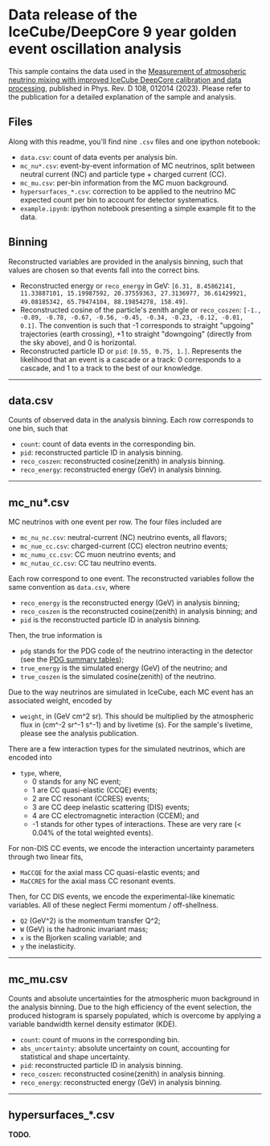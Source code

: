 # Data release of the IceCube/DeepCore 9 year golden event oscillation analysis
This sample contains the data used in the [Measurement of atmospheric neutrino mixing with improved IceCube DeepCore calibration and data processing](https://journals.aps.org/prd/abstract/10.1103/PhysRevD.108.012014), published in Phys. Rev. D 108, 012014 (2023). Please refer to the publication for a detailed explanation of the sample and analysis.

## Files
Along with this readme, you'll find nine `.csv` files and one ipython notebook:
* `data.csv`: count of data events per analysis bin.
* `mc_nu*.csv`: event-by-event information of MC neutrinos, split between neutral current (NC) and particle type + charged current (CC).
* `mc_mu.csv`: per-bin information from the MC muon background.
* `hypersurfaces_*.csv`: correction to be applied to the neutrino MC expected count per bin to account for detector systematics.
* `example.ipynb`: ipython notebook presenting a simple example fit to the data.

## Binning
Reconstructed variables are provided in the analysis binning, such that values are chosen so that events fall into the correct bins.
* Reconstructed energy or `reco_energy` in GeV: `[6.31, 8.45862141, 11.33887101, 15.19987592, 20.37559363, 27.3136977, 36.61429921, 49.08185342, 65.79474104, 88.19854278, 158.49]`.
* Reconstructed cosine of the particle's zenith angle or `reco_coszen`: `[-1., -0.89, -0.78, -0.67, -0.56, -0.45, -0.34, -0.23, -0.12, -0.01, 0.1]`. The convention is such that -1 corresponds to straight "upgoing" trajectories (earth crossing), +1 to straight "downgoing" (directly from the sky above), and 0 is horizontal.
* Reconstructed particle ID or `pid`: `[0.55, 0.75, 1.]`. Represents the likelihood that an event is a cascade or a track: 0 corresponds to a cascade, and 1 to a track to the best of our knowledge.

---
## data.csv
Counts of observed data in the analysis binning. Each row corresponds to one bin, such that
* `count`: count of data events in the corresponding bin.
* `pid`: reconstructed particle ID in analysis binning.
* `reco_coszen`: reconstructed cosine(zenith) in analysis binning.
* `reco_energy`: reconstructed energy (GeV) in analysis binning.

---
## mc_nu*.csv
MC neutrinos with one event per row. The four files included are
* `mc_nu_nc.csv`: neutral-current (NC) neutrino events, all flavors;
* `mc_nue_cc.csv`: charged-current (CC) electron neutrino events;
* `mc_numu_cc.csv`: CC muon neutrino events; and
* `mc_nutau_cc.csv`: CC tau neutrino events.

Each row correspond to one event. The reconstructed variables follow the same convention as `data.csv`, where
* `reco_energy` is the reconstructed energy (GeV) in analysis binning;
* `reco_coszen` is the reconstructed cosine(zenith) in analysis binning; and
* `pid` is the reconstructed particle ID in analysis binning.

Then, the true information is
* `pdg` stands for the PDG code of the neutrino interacting in the detector (see the [PDG summary tables](https://pdg.lbl.gov/2024/tables/contents_tables.html));
* `true_energy` is the simulated energy (GeV) of the neutrino; and
* `true_coszen` is the simulated cosine(zenith) of the neutrino.

Due to the way neutrinos are simulated in IceCube, each MC event has an associated weight, encoded by
* `weight`, in (GeV cm^2 sr). This should be multiplied by the atmospheric flux in (cm^-2 sr^-1 s^-1) and by livetime (s). For the sample's livetime, please see the analysis publication.

There are a few interaction types for the simulated neutrinos, which are encoded into
* `type`, where,
    * 0 stands for any NC event;
    * 1 are CC quasi-elastic (CCQE) events;
    * 2 are CC resonant (CCRES) events;
    * 3 are CC deep inelastic scattering (DIS) events;
    * 4 are CC electromagnetic interaction (CCEM); and
    * -1 stands for other types of interactions. These are very rare (< 0.04% of the total weighted events).

For non-DIS CC events, we encode the interaction uncertainty parameters through two linear fits,
* `MaCCQE` for the axial mass CC quasi-elastic events; and
* `MaCCRES` for the axial mass CC resonant events.

Then, for CC DIS events, we encode the experimental-like kinematic variables. All of these neglect Fermi momentum / off-shellness.
* `Q2` (GeV^2) is the momentum transfer Q^2;
* `W` (GeV) is the hadronic invariant mass;
* `x` is the Bjorken scaling variable; and
* `y` the inelasticity.

---
## mc_mu.csv
Counts and absolute uncertainties for the atmospheric muon background in the analysis binning. Due to the high efficiency of the event selection, the produced histogram is sparsely populated, which is overcome by applying a variable bandwidth kernel density estimator (KDE).
* `count`: count of muons in the corresponding bin.
* `abs_uncertainty`: absolute uncertainty on count, accounting for statistical and shape uncertainty.
* `pid`: reconstructed particle ID in analysis binning.
* `reco_coszen`: reconstructed cosine(zenith) in analysis binning.
* `reco_energy`: reconstructed energy (GeV) in analysis binning.

---
## hypersurfaces_*.csv
**TODO.**

<!-- Nominal parameters:
* dom_eff          :  1.00
* hole_ice_p0      :  0.10
* hole_ice_p1      : -0.05
* bulk_ice_abs     :  1.00
* bulk_ice_scatter :  1.00 -->
